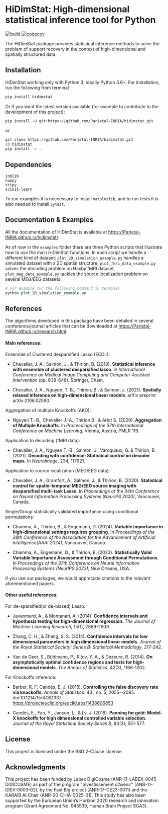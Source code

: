 # HiDimStat: High-dimensional statistical inference tool for Python
![build](https://github.com/Parietal-INRIA/hidimstat/actions/workflows/python-package.yml/badge.svg)  [![codecov](https://codecov.io/gh/Parietal-INRIA/hidimstat/branch/main/graph/badge.svg?token=979G94XCE7)](https://codecov.io/gh/Parietal-INRIA/hidimstat)

The HiDimStat package provides statistical inference methods to solve the
problem of support recovery in the context of high-dimensional and
spatially structured data.

## Installation

HiDimStat working only with Python 3, ideally Python 3.6+. For installation,
run the following from terminal

```bash
pip install hidimstat
```

Or if you want the latest version available (for example to contribute to
the development of this project):

```
pip install -U git+https://github.com/Parietal-INRIA/hidimstat.git
```

or

```bash
git clone https://github.com/Parietal-INRIA/hidimstat.git
cd hidimstat
pip install -e .
```

## Dependencies

```
joblib
numpy
scipy
scikit-learn
```

To run examples it is neccessary to install `matplotlib`, and to run tests it
is also needed to install `pytest`.

## Documentation & Examples

All the documentation of HiDimStat is available at https://Parietal-INRIA.github.io/hidimstat/.

As of now in the `examples` folder there are three Python scripts that
illustrate how to use the main HiDimStat functions.
In each script we handle a different kind of dataset:
``plot_2D_simulation_example.py`` handles a simulated dataset with a 2D
spatial structure,
``plot_fmri_data_example.py`` solves the decoding problem on Haxby fMRI dataset,
``plot_meg_data_example.py`` tackles the source localization problem on several
MEG/EEG datasets.


```bash
# For example run the following command in terminal
python plot_2D_simulation_example.py
```

## References

The algorithms developed in this package have been detailed in several
conference/journal articles that can be downloaded at
https://Parietal-INRIA.github.io/research.html.

#### Main references:

Ensemble of Clustered desparsified Lasso (ECDL):

* Chevalier, J. A., Salmon, J., & Thirion, B. (2018). __Statistical inference
  with ensemble of clustered desparsified lasso__. In _International Conference
  on Medical Image Computing and Computer-Assisted Intervention_
  (pp. 638-646). Springer, Cham.

* Chevalier, J. A., Nguyen, T. B., Thirion, B., & Salmon, J. (2021). __Spatially relaxed inference on high-dimensional linear models__. arXiv preprint arXiv:2106.02590.

Aggregation of multiple Knockoffs (AKO):

* Nguyen T.-B., Chevalier J.-A., Thirion B., & Arlot S. (2020). __Aggregation
  of Multiple Knockoffs__. In _Proceedings of the 37th International Conference on
  Machine Learning_, Vienna, Austria, PMLR 119.

Application to decoding (fMRI data):

* Chevalier, J. A., Nguyen T.-B., Salmon, J., Varoquaux, G. & Thirion, B. (2021). __Decoding with confidence: Statistical control on decoder maps__. In _NeuroImage_, 234, 117921.

Application to source localization (MEG/EEG data):

* Chevalier, J. A., Gramfort, A., Salmon, J., & Thirion, B. (2020). __Statistical control for spatio-temporal MEG/EEG source imaging with desparsified multi-task Lasso__. In _Proceedings of the 34th Conference on Neural Information Processing Systems (NeurIPS 2020)_, Vancouver, Canada.

Single/Group statistically validated importance using conditional permutations:

* Chamma, A., Thirion, B., & Engemann, D. (2024). __Variable importance in
  high-dimensional settings requires grouping__. In _Proceedings of
  the 38th Conference of the Association for the Advancement of Artificial
  Intelligence(AAAI 2024)_, Vancouver, Canada.

* Chamma, A., Engemann, D., & Thirion, B. (2023). __Statistically Valid Variable
  Importance Assessment through Conditional Permutations__. In _Proceedings of
  the 37th Conference on Neural Information Processing Systems (NeurIPS 2023)_,
  New Orleans, USA.

If you use our packages, we would appreciate citations to the relevant aforementioned papers.

#### Other useful references:

For de-sparsified(or de-biased) Lasso:

* Javanmard, A., & Montanari, A. (2014). __Confidence intervals and hypothesis
  testing for high-dimensional regression__. _The Journal of Machine Learning
  Research_, 15(1), 2869-2909.

* Zhang, C. H., & Zhang, S. S. (2014). __Confidence intervals for low dimensional
  parameters in high dimensional linear models__. _Journal of the Royal
  Statistical Society: Series B: Statistical Methodology_, 217-242.

* Van de Geer, S., Bühlmann, P., Ritov, Y. A., & Dezeure, R. (2014). __On
  asymptotically optimal confidence regions and tests for high-dimensional
  models__. _The Annals of Statistics_, 42(3), 1166-1202.

For Knockoffs Inference:

* Barber, R. F; Candès, E. J. (2015). __Controlling the false discovery rate
  via knockoffs__. _Annals of Statistics_. 43 , no. 5,
  2055--2085. doi:10.1214/15-AOS1337. https://projecteuclid.org/euclid.aos/1438606853

* Candès, E., Fan, Y., Janson, L., & Lv, J. (2018). __Panning for gold: Model-X
  knockoffs for high dimensional controlled variable selection__. _Journal of the
  Royal Statistical Society Series B_, 80(3), 551-577.

## License

This project is licensed under the BSD 2-Clause License.

## Acknowledgments

This project has been funded by Labex DigiCosme (ANR-11-LABEX-0045-DIGICOSME)
as part of the program "Investissement d’Avenir" (ANR-11-IDEX-0003-02), by the
Fast Big project (ANR-17-CE23-0011) and the KARAIB AI Chair
(ANR-20-CHIA-0025-01). This study has also been supported by the European
Union’s Horizon 2020 research and innovation program
(Grant Agreement No. 945539, Human Brain Project SGA3).


[TravisCI]: https://travis-ci.com/Parietal-INRIA/hidimstat.svg?branch=main "travisCI status"
[travis]: https://travis-ci.com/Parietal-INRIA/hidimstat

[CodeCov]: https://codecov.io/gh/Parietal-INRIA/hidimstat/branch/main/graph/badge.svg "CodeCov status"
[cov]: https://codecov.io/gh/Parietal-INRIA/hidimstat

